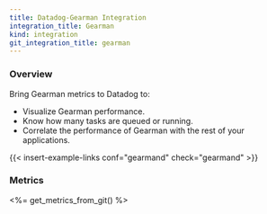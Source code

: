 ```yaml
---
title: Datadog-Gearman Integration
integration_title: Gearman
kind: integration
git_integration_title: gearman
---
```


### Overview

Bring Gearman metrics to Datadog to:

* Visualize Gearman performance.
* Know how many tasks are queued or running.
* Correlate the performance of Gearman with the rest of your applications.

{{< insert-example-links conf="gearmand" check="gearmand" >}}

### Metrics

<%= get_metrics_from_git() %>
